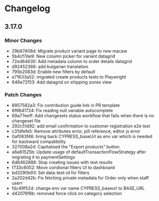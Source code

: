 # Changelog

## 3.17.0

### Minor Changes

- 29b87408d: Migrate product variant page to new macaw
- 5b4cf7de9: New column picker for variant datagrid
- 72ed64630: Add metadata column to order details datagrid
- d92452366: add bulgarian translation
- 795b2083d: Enable new filters by default
- e71633a52: migrated create products tests to Playwright
- 646e72f53: Add datagrid on shipping zones view

### Patch Changes

- 8957582a3: Fix contribution guide link in PR template
- 6f6641724: Fix reading null variable autocomplete
- 69a77eeff: Add changesets status workflow that fails when there is no changeset file
- 292c51d92: add email confirmation to customer registration e2e test
- c31dfefe5: Remove attributes error, pill reference, editor js error
- 0af083f46: bring back CYPRESS_baseUrl as env var which is needed for backward compatibility
- 327008a2d: Capitalised the "Export products" button
- a6a61525b: Update usage of defaultTransactionFlowStrategy after migrating it to paymentSettings
- 6d6462888: Stop creating issues with test results
- f733c6052: Move condional filters UI to dashboard
- bd3290b93: Set data-test-id for filters
- 2a202d42b: Fix fetching private metadata for Order only when staff userr
- fdc49f52d: change env var name CYPRESS_baseurl to BASE_URL
- d42076f8b: removed force click on category selection
